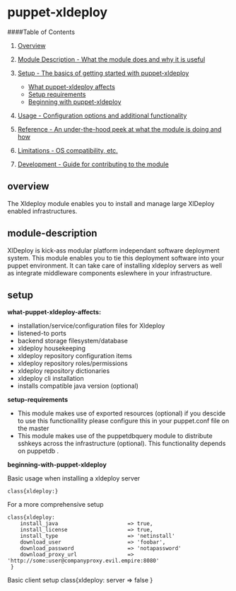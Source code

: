 puppet-xldeploy
===============

####Table of Contents

1. [Overview](#overview)

2. [Module Description - What the module does and why it is useful](#module-description)
3. [Setup - The basics of getting started with puppet-xldeploy](#setup)
    * [What puppet-xldeploy affects](#what-puppet-xldeploy-affects)
    * [Setup requirements](#setup-requirements)
    * [Beginning with puppet-xldeploy](#beginning-with-puppet-xldeploy)
4. [Usage - Configuration options and additional functionality](#usage)
5. [Reference - An under-the-hood peek at what the module is doing and how](#reference)
5. [Limitations - OS compatibility, etc.](#limitations)
6. [Development - Guide for contributing to the module](#development)

overview
--------
The Xldeploy module enables you to install and manage large XlDeploy enabled infrastructures.

module-description
------------------
XlDeploy is kick-ass modular platform independant software deployment system. This module enables you to tie this deployment software into your puppet environment. It can take care of installing xldeploy servers as well as integrate middleware components eslewhere in your infrastructure.

setup
-----
**what-puppet-xldeploy-affects:**

* installation/service/configuration files for Xldeploy
* listened-to ports
* backend storage filesystem/database
* xldeploy housekeeping
* xldeploy repository configuration items
* xldeploy repository roles/permissions
* xldeploy repository dictionaries
* xldeploy cli installation 
* installs compatible java version (optional)

**setup-requirements**

* This module makes use of exported resources (optional) if you descide to use this functionallity please configure this in your puppet.conf file on the master
* This module makes use of the puppetdbquery module to distribute sshkeys across the infrastructure (optional). This functionality depends on puppetdb .


**beginning-with-puppet-xldeploy**

Basic usage when installing a xldeploy server

    class{xldeploy:}

For a more comprehensive setup

    class{xldeploy:
        install_java                      => true,
        install_license                   => true,
        install_type                      => 'netinstall'
        download_user                     => 'foobar',
        download_password                 => 'notapassword'
        download_proxy_url                => 'http://some:user@companyproxy.evil.empire:8080'
     }

Basic client setup
    class{xldeploy:
        server => false
     }



